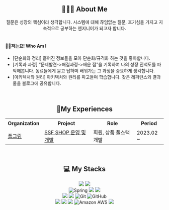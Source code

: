 <div align=center> <h2> 👩🏻‍🌾 About Me </h2></div>
<div align=center> 
질문은 성장의 핵심이라 생각합니다. 시스템에 대해 끊임없는 질문, 호기심을 가지고 지속적으로 공부하는 엔지니어가 되고자 합니다.   
</div>
<br>

#### 🙋‍♂️저는요! Who Am I
- [단순화와 정리] 흩어진 정보들을 모아 단순화/규격화 하는 것을 좋아합니다.  
- [기록과 과정] “문제발견->해결과정->배운 점”을 기록하여 나의 성장 진척도를 파악해봅니다. 동료들에게 묻고 답하며 배워가는 그 과정을 중요하게 생각합니다.  
- [아키텍처와 원리] 아키텍처와 원리를 파고들며 학습합니다. 찾은 레퍼런스와 결과물을 블로그에 공유합니다. 
<br>
<div align=center><h2>🍠My Experiences </h2></div>
<div align=center> 
<table>
    <tr>
        <th>Organization</th>
        <th>Project</th>
        <th>Role</th>
        <th>Period</th>
    </tr>
    <tr>
        <td><a href="https://plgrim.com/">플그림</a></td>
        <td><a href="https://ssfshop.com/">SSF SHOP 운영 및 개발</a></td>
        <td>회원, 상품 풀스택 개발</td>
        <td>2023.02 ~ </td>
    </tr>
</table>
<br>
<div align=center><h2>💻 My Stacks</h2></div>

<div align=center> 
    <img src="https://img.shields.io/badge/java-007396?style=for-the-badge&logo=java&logoColor=white"> 
    <img src="https://img.shields.io/badge/javascript-%23F7DF1E.svg?&style=for-the-badge&logo=javascript&logoColor=black" />
    <br>

  <img alt="Spring" src ="https://img.shields.io/badge/Spring-6DB33F.svg?style=for-the-badge&logo=Spring&logoColor=white"/>
  <img src="https://img.shields.io/badge/spring boot-6DB33F?style=for-the-badge&logo=spring boot&logoColor=white">
  <img src="https://img.shields.io/badge/spring Security-6DB33F?style=for-the-badge&logo=spring Security&logoColor=white">
  <br>


<img src="https://img.shields.io/badge/react-%2361DAFB.svg?&style=for-the-badge&logo=react&logoColor=black" />
<img src="https://img.shields.io/badge/oracle-%23F80000.svg?&style=for-the-badge&logo=oracle&logoColor=white" />
<img alt="Git" src ="https://img.shields.io/badge/Git-F05032.svg?&style=for-the-badge&logo=Git&logoColor=white"/>
<img alt="GitHub" src ="https://img.shields.io/badge/GitHub-181717.svg?&style=for-the-badge&logo=GitHub&logoColor=white"/><br>
<img src="https://img.shields.io/badge/redis-%23DC382D.svg?&style=for-the-badge&logo=redis&logoColor=white" />
<img src="https://img.shields.io/badge/docker-2496ED?style=for-the-badge&logo=docker&logoColor=white">
<img src="https://img.shields.io/badge/kafka-231F20?style=for-the-badge&logo=apache kafka&logoColor=white">
<img alt="Amazon AWS" src ="https://img.shields.io/badge/Amazon AWS-FF9900.svg?&style=for-the-badge&logo=Amazon AWS&logoColor=white"/>
<img src="https://img.shields.io/badge/jenkins-%23D24939.svg?&style=for-the-badge&logo=jenkins&logoColor=white" />
</div>




